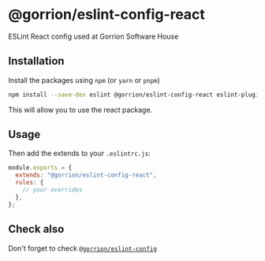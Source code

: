 # @gorrion/eslint-config-react

ESLint React config used at Gorrion Software House

## Installation

Install the packages using `npm` (or `yarn` or `pnpm`)

```bash
npm install --save-dev eslint @gorrion/eslint-config-react eslint-plugin-react eslint-plugin-react-hooks
```

This will allow you to use the react package.

## Usage

Then add the extends to your `.eslintrc.js`:

```javascript
module.exports = {
  extends: "@gorrion/eslint-config-react",
  rules: {
    // your overrides
  },
};
```

## Check also

Don't forget to check [`@gorrion/eslint-config`][@gorrion/eslint-config]

<!-- prettier-ignore-start -->
[@gorrion/eslint-config]: https://www.npmjs.com/package/@gorrion/eslint-config
[typescript]: https://github.com/microsoft/TypeScript
[react]: https://github.com/facebook/react
<!-- prettier-ignore-end -->

